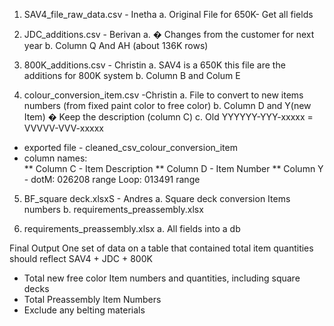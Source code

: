 1.	SAV4_file_raw_data.csv  - Inetha 
a.	Original File for 650K- Get all fields

2.	JDC_additions.csv - Berivan
a.	 � Changes from the customer for next year
b.	Column Q And AH (about 136K rows)

3.	800K_additions.csv - Christin
a.	SAV4 is a 650K this file are the additions for 800K system
b. Column B and Colum E

4.	colour_conversion_item.csv  -Christin
a.	File to convert to new items numbers (from fixed paint color to free color)
b.	Column D and Y(new Item) � Keep the description (column C)
c.	Old YYYYYY-YYY-xxxxx = VVVVV-VVV-xxxxx
* exported file - cleaned_csv_colour_conversion_item 
* column names:  
** Column C - Item Description
** Column D - Item Number
** Column Y - dotM: 026208 range Loop: 013491 range

5.	BF_square deck.xlsxS - Andres
a.	Square deck conversion Items numbers
b.	requirements_preassembly.xlsx 

6.	requirements_preassembly.xlsx
a.	All fields into a db
 
Final Output
One set of data on a table that contained total item quantities should reflect SAV4 + JDC + 800K
*	Total new free color Item numbers and quantities, including square decks
*	Total Preassembly Item Numbers
*	Exclude any belting materials

 
